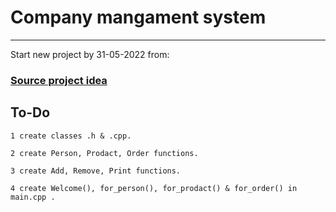 # Company mangament system 
________________________________________________________________
Start new project by 31-05-2022 from:
### [Source project idea ](https://harmash.com/tutorials/algorithms-and-data-structure/data-structure-test-2)

## To-Do
    1 create classes .h & .cpp.

    2 create Person, Prodact, Order functions.

    3 create Add, Remove, Print functions.

    4 create Welcome(), for_person(), for_prodact() & for_order() in main.cpp .  
